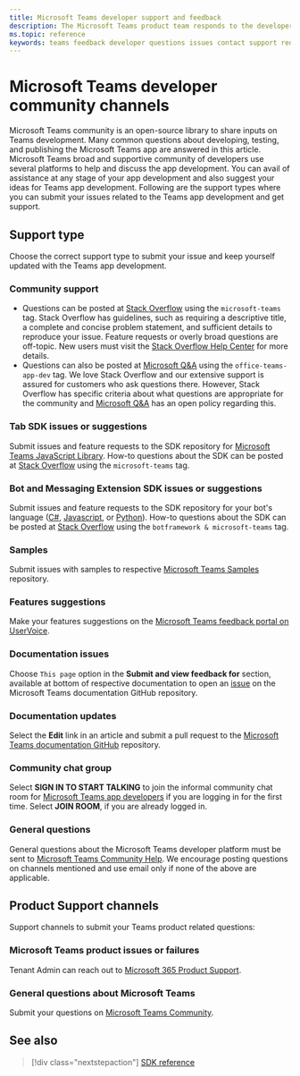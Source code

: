 ```yaml
---
title: Microsoft Teams developer support and feedback
description: The Microsoft Teams product team responds to the developer community across several feedback and support channels.
ms.topic: reference
keywords: teams feedback developer questions issues contact support request bugs contributions community discussions
---
```


# Microsoft Teams developer community channels

Microsoft Teams community is an open-source library to share inputs on Teams development. Many common questions about developing, testing, and publishing the Microsoft Teams app are answered in this article. Microsoft Teams broad and supportive community of developers use several platforms to help and discuss the app development. You can avail of assistance at any stage of your app development and also suggest your ideas for Teams app development. Following are the support types where you can submit your issues related to the Teams app development and get support.

## Support type

Choose the correct support type to submit your issue and keep yourself updated with the Teams app development.

### Community support

* Questions can be posted at [Stack Overflow](https://stackoverflow.com/questions/tagged/microsoft-teams) using the `microsoft-teams` tag.  Stack Overflow has guidelines, such as requiring a descriptive title, a complete and concise problem statement, and sufficient details to reproduce your issue. Feature requests or overly broad questions are off-topic. New users must visit the [Stack Overflow Help Center](https://stackoverflow.com/help/how-to-ask) for more details.
* Questions can also be posted at [Microsoft Q&A](/answers/topics/office-teams-app-dev.html) using the `office-teams-app-dev` tag. We love Stack Overflow and our extensive support is assured for customers who ask questions there. However, Stack Overflow has specific criteria about what questions are appropriate for the community and [Microsoft Q&A](/answers/topics/office-teams-app-dev.html) has an open policy regarding this. 

### Tab SDK issues or suggestions

Submit issues and feature requests to the SDK repository for [Microsoft Teams JavaScript Library](https://github.com/OfficeDev/microsoft-teams-library-js/issues). How-to questions about the SDK can be posted at [Stack Overflow](https://stackoverflow.com/questions/tagged/microsoft-teams) using the `microsoft-teams` tag. 

### Bot and Messaging Extension SDK issues or suggestions

Submit issues and feature requests to the SDK repository for your bot's language ([C#](https://github.com/Microsoft/botbuilder-dotnet/), [Javascript](https://github.com/Microsoft/botbuilder-js), or [Python](https://github.com/Microsoft/botbuilder-python)). How-to questions about the SDK can be posted at [Stack Overflow](https://stackoverflow.com/questions/tagged/botframework%20microsoft-teams) using the `botframework & microsoft-teams` tag.
 
### Samples

Submit issues with samples to respective [Microsoft Teams Samples](/microsoftteams/platform/tutorials/code-samples) repository.

### Features suggestions

Make your features suggestions on the [Microsoft Teams feedback portal on UserVoice](https://microsoftteams.uservoice.com/forums/555103-public-preview/category/182881-developer-platform).

### Documentation issues

Choose `This page` option in the **Submit and view feedback for** section, available at bottom of respective documentation to open an [issue](https://github.com/MicrosoftDocs/msteams-docs/issues) on the Microsoft Teams documentation GitHub repository.

### Documentation updates

Select the **Edit** link in an article and submit a pull request to the [Microsoft Teams documentation GitHub](https://github.com/MicrosoftDocs/msteams-docs) repository. 

### Community chat group

Select **SIGN IN TO START TALKING** to join the informal community chat room for [Microsoft Teams app developers](https://gitter.im/OfficeDev/MicrosoftTeamsAppDev) if you are logging in for the first time. Select **JOIN ROOM**, if you are already logged in.

### General questions

General questions about the Microsoft Teams developer platform must be sent to [Microsoft Teams Community Help](mailto:microsoftteamsdev@microsoft.com). We encourage posting questions on channels mentioned and use email only if none of the above are applicable.

## Product Support channels

Support channels to submit your Teams product related questions:

### Microsoft Teams product issues or failures

Tenant Admin can reach out to [Microsoft 365 Product Support](/microsoft-365/admin/contact-support-for-business-products).

### General questions about Microsoft Teams

Submit your questions on [Microsoft Teams Community](https://answers.microsoft.com/en-us/msteams/forum).

## See also

> [!div class="nextstepaction"]
> [SDK reference](https://docs.microsoft.com/javascript/api/overview/msteams-client?view=msteams-client-js-latest&preserve-view=true)
